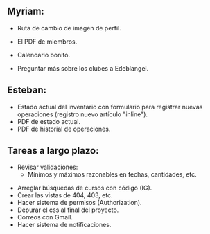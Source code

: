## Myriam:

- Ruta de cambio de imagen de perfil.
- El PDF de miembros.
- Calendario bonito.

- Preguntar más sobre los clubes a Edeblangel.

## Esteban:

- Estado actual del inventario con formulario para registrar nuevas operaciones (registro nuevo artículo "inline").
- PDF de estado actual.
- PDF de historial de operaciones.

## Tareas a largo plazo:

* Revisar validaciones:
  - Mínimos y máximos razonables en fechas, cantidades, etc.
- Arreglar búsquedas de cursos con código (IG).
- Crear las vistas de 404, 403, etc.
- Hacer sistema de permisos (Authorization).
- Depurar el css al final del proyecto.
- Correos con Gmail.
- Hacer sistema de notificaciones.
